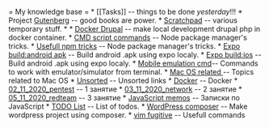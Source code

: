= My knowledge base =
    * [[Tasks]] -- things to be done _yesterday_!!!
    * Project [Gutenberg](Gutenberg) -- good books are power.
    * [Scratchpad](Scratchpad) -- various temporary stuff.
    * 
    * [Docker Drupal](Docker-Drupal) -- make local development drupal php in docker container.
    * [CMD script commands](cmd-scripts) -- Node package manager's tricks.
    * [Usefull npm tricks](npm-tricks) -- Node package manager's tricks.
    * [Expo build:android apk](expo_build_android) -- Build android .apk using expo localy.
    * [Expo build:ios](expo_build_ios) -- Build android .apk using expo localy.
    * [Mobile emulation cmd](mobile_emulation_cmd)-- Commands to work with emulator/simulator from terminal.
    * [Mac OS related ](mac_os_stuff)-- Topics related to Mac OS
    * [Unsorted](unsorted.md) -- Unsorted links
    * [Docker](docker.md) -- Docker
    * [02_11_2020_pentest](02_11_2020_pentest.md) -- 1 занятие
    * [03_11_2020_network](03_11_2020_network.md) -- 2 занятие
    * [05_11_2020_redteam](05_11_2020_readteam.md) -- 3 занятие
    * [JavaScript memos](javaScript_memos.md) -- Записки по JavaScript
    * [TODO List](todo_list) -- List of todos.
    * [WordPress composer](wp_composer) -- Make wordpress project using composer.
    * [vim fugitive](vim-fugitive) -- Usefull commands
